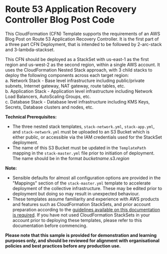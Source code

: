 # Route 53 Application Recovery Controller Blog Post Code

This CloudFormation (CFN) Template supports the requirements of an AWS Blog Post on Route 53 Application Recovery Controller.  It is the first part of a three part CFN Deployment, that is intended to be followed by 2-arc-stack and 3-lambda-stackset.  

This CFN should be deployed as a StackSet with us-east-1 as the first region and us-west-2 as the second region, within a single AWS account.  It uses the CloudFormation Nested Stack approach, with 3 child stacks to deploy the following components across each target region:  
a. Network Stack - Base level infrastructure including public/private subnets, Internet gateway, NAT gateway, route tables, etc.  
b. Application Stack - Application level infrastructure including Network Load Balancers, AutoScaling Groups, etc.  
c. Database Stack - Database level infrastructure including KMS Keys, Secrets, Database clusters and nodes, etc.  

**Technical Prerequisites:**
* The three nested stack templates, `stack-network.yml`, `stack-app.yml`, and `stack-network.yml` must be uploaded to an S3 Bucket which is either public, or accessible via the IAM credentials used for the StackSet deployment.
* The name of this S3 Bucket must be updated in the `TemplatePath` mapping in the `stack-master.yml` file prior to initiation of deployment.  The name should be in the format _bucketname_.s3._region_

**Note:**
* Sensible defaults for almost all configuration options are provided in the "Mappings" section of the `stack-master.yml` template to accelerate deployment of the collective infrastructure. These may be edited prior to deployment but doing so may result in unexpected behaviour.
* These templates assume familiarity and experience with AWS products and features such as CloudFormation StackSets, and prior account preparation according to the [guidelines available on this documentation is required](https://docs.aws.amazon.com/AWSCloudFormation/latest/UserGuide/stacksets-prereqs-self-managed.html).  If you have not used CloudFormation StackSets in your account prior to deploying these templates, please refer to this documentation before commencing.

**Please note that this sample is provided for demonstration and learning purposes only, and should be reviewed for alignment with organisational policies and best practices before any production use.**
